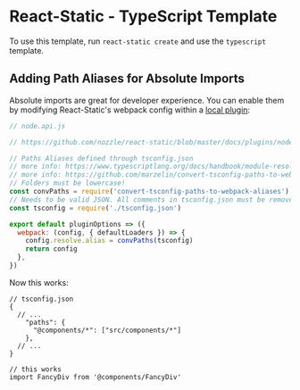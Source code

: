# React-Static - TypeScript Template

To use this template, run `react-static create` and use the `typescript` template.

## Adding Path Aliases for Absolute Imports

Absolute imports are great for developer experience. You can enable them by modifying React-Static's webpack config within a [local plugin](https://github.com/nozzle/react-static/tree/master/docs/plugins#using--configuring-plugins):

```js
// node.api.js

// https://github.com/nozzle/react-static/blob/master/docs/plugins/node-api.md

// Paths Aliases defined through tsconfig.json
// more info: https://www.typescriptlang.org/docs/handbook/module-resolution.html#path-mapping
// more info: https://github.com/marzelin/convert-tsconfig-paths-to-webpack-aliases
// Folders must be lowercase!
const convPaths = require('convert-tsconfig-paths-to-webpack-aliases').default
// Needs to be valid JSON. All comments in tsconfig.json must be removed.
const tsconfig = require('./tsconfig.json')

export default pluginOptions => ({
  webpack: (config, { defaultLoaders }) => {
    config.resolve.alias = convPaths(tsconfig)
    return config
  },
})
```

Now this works:

```
// tsconfig.json
{
  // ...
    "paths": {
      "@components/*": ["src/components/*"]
    },
  // ...
}

// this works
import FancyDiv from '@components/FancyDiv'
```
